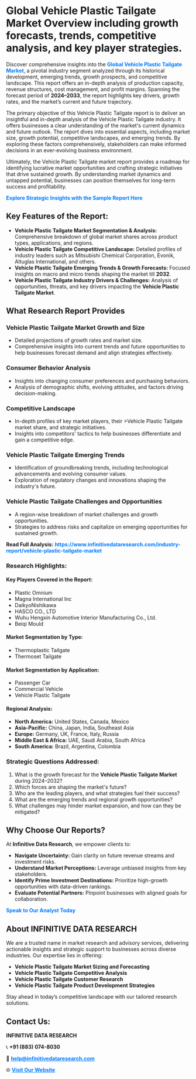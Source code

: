 <h1>Global Vehicle Plastic Tailgate Market Overview including growth forecasts, trends, competitive analysis, and key player strategies.</h1>
<p>
Discover comprehensive insights into the 
<a href="https://www.infinitivedataresearch.com/industry-report/vehicle-plastic-tailgate-market" rel="dofollow" style="color: #007BFF; text-decoration: none;"><strong>Global Vehicle Plastic Tailgate Market</strong></a>, a pivotal industry segment analyzed through its historical development, emerging trends, growth prospects, and competitive landscape. This report offers an in-depth analysis of production capacity, revenue structures, cost management, and profit margins. Spanning the forecast period of <strong>2024–2033</strong>, the report highlights key drivers, growth rates, and the market’s current and future trajectory.
</p>
<p>
The primary objective of this Vehicle Plastic Tailgate report is to deliver an insightful and in-depth analysis of the Vehicle Plastic Tailgate industry. It offers businesses a clear understanding of the market's current dynamics and future outlook. The report dives into essential aspects, including market size, growth potential, competitive landscapes, and emerging trends. By exploring these factors comprehensively, stakeholders can make informed decisions in an ever-evolving business environment.
</p>
<p>
Ultimately, the Vehicle Plastic Tailgate market report provides a roadmap for identifying lucrative market opportunities and crafting strategic initiatives that drive sustained growth. By understanding market dynamics and untapped potential, businesses can position themselves for long-term success and profitability.
</p>
<p>
<a href="https://www.infinitivedataresearch.com/request-sample/reportId=102186" style="color: #007BFF; text-decoration: none;"><strong>Explore Strategic Insights with the Sample Report Here</strong></a>
</p>

<h2>Key Features of the Report:</h2>
<ul>
<li><strong>Vehicle Plastic Tailgate Market Segmentation & Analysis:</strong> Comprehensive breakdown of global market shares across product types, applications, and regions.</li>
<li><strong>Vehicle Plastic Tailgate Competitive Landscape:</strong> Detailed profiles of industry leaders such as Mitsubishi Chemical Corporation, Evonik, Altuglas International, and others.</li>
<li><strong>Vehicle Plastic Tailgate Emerging Trends & Growth Forecasts:</strong> Focused insights on macro and micro trends shaping the market till <strong>2032</strong>.</li>
<li><strong>Vehicle Plastic Tailgate Industry Drivers & Challenges:</strong> Analysis of opportunities, threats, and key drivers impacting the <strong>Vehicle Plastic Tailgate Market</strong>.</li>
</ul>

<h2>What Research Report Provides</h2>
<h3>Vehicle Plastic Tailgate Market Growth and Size</h3>
<ul>
<li>Detailed projections of growth rates and market size.</li>
<li>Comprehensive insights into current trends and future opportunities to help businesses forecast demand and align strategies effectively.</li>
</ul>

<h3>Consumer Behavior Analysis</h3>
<ul>
<li>Insights into changing consumer preferences and purchasing behaviors.</li>
<li>Analysis of demographic shifts, evolving attitudes, and factors driving decision-making.</li>
</ul>

<h3>Competitive Landscape</h3>
<ul>
<li>In-depth profiles of key market players, their >Vehicle Plastic Tailgate market share, and strategic initiatives.</li>
<li>Insights into competitors' tactics to help businesses differentiate and gain a competitive edge.</li>
</ul>

<h3>Vehicle Plastic Tailgate Emerging Trends</h3>
<ul>
<li>Identification of groundbreaking trends, including technological advancements and evolving consumer values.</li>
<li>Exploration of regulatory changes and innovations shaping the industry's future.</li>
</ul>

<h3>Vehicle Plastic Tailgate Challenges and Opportunities</h3>
<ul>
<li>A region-wise breakdown of market challenges and growth opportunities.</li>
<li>Strategies to address risks and capitalize on emerging opportunities for sustained growth.</li>
</ul>
<p><strong>Read Full Analysis:</strong> <a href="https://www.infinitivedataresearch.com/industry-report/vehicle-plastic-tailgate-market" rel="dofollow" style="color: #007BFF; text-decoration: none;"><strong>https://www.infinitivedataresearch.com/industry-report/vehicle-plastic-tailgate-market</strong></a></p>
<h3>Research Highlights:</h3>
<h4>Key Players Covered in the Report:</h4>
<ul><li>Plastic Omnium</li><li>Magna International Inc</li><li>DaikyoNishikawa</li><li>HASCO CO., LTD</li><li>Wuhu Hengxin Automotive Interior Manufacturing Co., Ltd.</li><li>Beiqi Mould</li></ul>
<h4>Market Segmentation by Type:</h4>
<ul><li>Thermoplastic Tailgate</li><li>Thermoset Tailgate</li></ul>
<h4>Market Segmentation by Application:</h4>
<ul><li>Passenger Car</li><li>Commercial Vehicle</li><li>Vehicle Plastic Tailgate</li></ul>

<h4>Regional Analysis:</h4>
<ul>
<li><strong>North America:</strong> United States, Canada, Mexico</li>
<li><strong>Asia-Pacific:</strong> China, Japan, India, Southeast Asia</li>
<li><strong>Europe:</strong> Germany, UK, France, Italy, Russia</li>
<li><strong>Middle East & Africa:</strong> UAE, Saudi Arabia, South Africa</li>
<li><strong>South America:</strong> Brazil, Argentina, Colombia</li>
</ul>

<h3>Strategic Questions Addressed:</h3>
<ol>
<li>What is the growth forecast for the <strong>Vehicle Plastic Tailgate Market</strong> during 2024–2032?</li>
<li>Which forces are shaping the market's future?</li>
<li>Who are the leading players, and what strategies fuel their success?</li>
<li>What are the emerging trends and regional growth opportunities?</li>
<li>What challenges may hinder market expansion, and how can they be mitigated?</li>
</ol>

<h2>Why Choose Our Reports?</h2>
<p>At <strong>Infinitive Data Research</strong>, we empower clients to:</p>
<ul>
<li><strong>Navigate Uncertainty:</strong> Gain clarity on future revenue streams and investment risks.</li>
<li><strong>Understand Market Perceptions:</strong> Leverage unbiased insights from key stakeholders.</li>
<li><strong>Identify Prime Investment Destinations:</strong> Prioritize high-growth opportunities with data-driven rankings.</li>
<li><strong>Evaluate Potential Partners:</strong> Pinpoint businesses with aligned goals for collaboration.</li>
</ul>
<p><a href="https://www.infinitivedataresearch.com/industry-report/vehicle-plastic-tailgate-market" rel="dofollow" style="color: #007BFF; text-decoration: none;"><strong>Speak to Our Analyst Today</strong></a></p>

<h2>About INFINITIVE DATA RESEARCH</h2>
<p>We are a trusted name in market research and advisory services, delivering actionable insights and strategic support to businesses across diverse industries. Our expertise lies in offering:</p>
<ul>
<li><strong>Vehicle Plastic Tailgate Market Sizing and Forecasting</strong></li>
<li><strong>Vehicle Plastic Tailgate Competitive Analysis</strong></li>
<li><strong>Vehicle Plastic Tailgate Customer Research</strong></li>
<li><strong>Vehicle Plastic Tailgate Product Development Strategies</strong></li>
</ul>
<p>Stay ahead in today’s competitive landscape with our tailored research solutions.</p>

<h2>Contact Us:</h2>
<p><strong>INFINITIVE DATA RESEARCH</strong></p>
<p>📞 <strong>+91 (883) 074-8030</strong></p>
<p>📧 <strong><a href="mailto:help@infinitivedataresearch.com" style="color: #007BFF;">help@infinitivedataresearch.com</a></strong></p>
<p>🌐 <strong><a href="https://www.infinitivedataresearch.com" rel="dofollow" style="color: #007BFF;">Visit Our Website</a></strong></p>